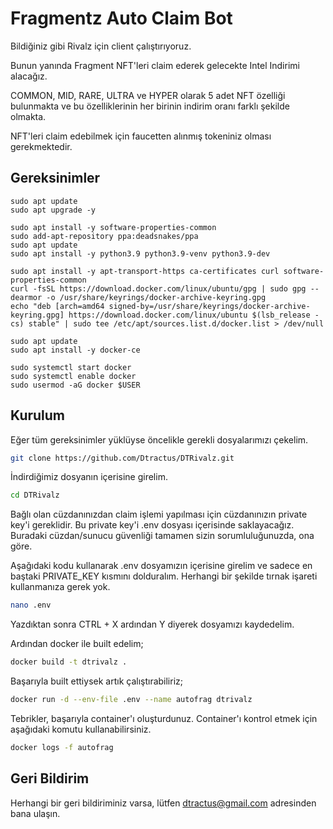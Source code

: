 # Fragmentz Auto Claim Bot

Bildiğiniz gibi Rivalz için client çalıştırıyoruz.

Bunun yanında Fragment NFT'leri claim ederek gelecekte Intel Indirimi alacağız.

COMMON, MID, RARE, ULTRA ve HYPER olarak 5 adet NFT özelliği bulunmakta ve bu özelliklerinin her birinin indirim oranı farklı şekilde olmakta. 

NFT'leri claim edebilmek için faucetten alınmış tokeniniz olması gerekmektedir.



## Gereksinimler

```
sudo apt update
sudo apt upgrade -y

sudo apt install -y software-properties-common
sudo add-apt-repository ppa:deadsnakes/ppa
sudo apt update
sudo apt install -y python3.9 python3.9-venv python3.9-dev

sudo apt install -y apt-transport-https ca-certificates curl software-properties-common
curl -fsSL https://download.docker.com/linux/ubuntu/gpg | sudo gpg --dearmor -o /usr/share/keyrings/docker-archive-keyring.gpg
echo "deb [arch=amd64 signed-by=/usr/share/keyrings/docker-archive-keyring.gpg] https://download.docker.com/linux/ubuntu $(lsb_release -cs) stable" | sudo tee /etc/apt/sources.list.d/docker.list > /dev/null

sudo apt update
sudo apt install -y docker-ce

sudo systemctl start docker
sudo systemctl enable docker
sudo usermod -aG docker $USER
```
  
## Kurulum

Eğer tüm gereksinimler yüklüyse öncelikle gerekli dosyalarımızı çekelim.

```bash
git clone https://github.com/Dtractus/DTRivalz.git

```

İndirdiğimiz dosyanın içerisine girelim.

```bash
cd DTRivalz

```

Bağlı olan cüzdanınızdan claim işlemi yapılması için cüzdanınızın private key'i gereklidir. 
Bu private key'i .env dosyası içerisinde saklayacağız.
Buradaki cüzdan/sunucu güvenliği tamamen sizin sorumluluğunuzda, ona göre.

Aşağıdaki kodu kullanarak .env dosyamızın içerisine girelim ve sadece en baştaki PRIVATE_KEY kısmını dolduralım. Herhangi bir şekilde tırnak işareti kullanmanıza gerek yok. 

```bash
nano .env

```

Yazdıktan sonra CTRL + X ardından Y diyerek dosyamızı kaydedelim.

Ardından docker ile built edelim;

```bash
docker build -t dtrivalz .

```

Başarıyla built ettiysek artık çalıştırabiliriz;


```bash
docker run -d --env-file .env --name autofrag dtrivalz

```

Tebrikler, başarıyla container'ı oluşturdunuz. Container'ı kontrol etmek için aşağıdaki komutu kullanabilirsiniz.


```bash
docker logs -f autofrag

```
## Geri Bildirim

Herhangi bir geri bildiriminiz varsa, lütfen dtractus@gmail.com adresinden bana ulaşın.
